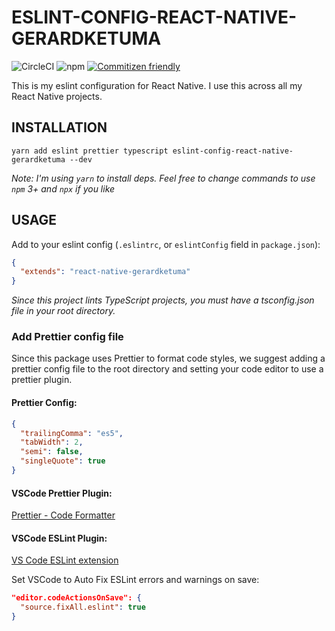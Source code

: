 # ESLINT-CONFIG-REACT-NATIVE-GERARDKETUMA

![CircleCI](https://img.shields.io/circleci/build/github/GerardKetuma/eslint-config-react-native-gerardketuma/master)
![npm](https://img.shields.io/npm/v/eslint-config-react-native-gerardketuma?style=flat-square)
[![Commitizen friendly](https://img.shields.io/badge/commitizen-friendly-brightgreen.svg)](http://commitizen.github.io/cz-cli/)

This is my eslint configuration for React Native. I use this across all my React Native projects.

## INSTALLATION

```
yarn add eslint prettier typescript eslint-config-react-native-gerardketuma --dev
```

_Note: I'm using `yarn` to install deps. Feel free to change commands to use `npm` 3+ and `npx` if you like_

## USAGE

Add to your eslint config (`.eslintrc`, or `eslintConfig` field in `package.json`):

```json
{
  "extends": "react-native-gerardketuma"
}
```

_Since this project lints TypeScript projects, you must have a tsconfig.json file in your root directory._

### Add Prettier config file

Since this package uses Prettier to format code styles, we suggest adding a prettier config file to the root directory and setting your code editor to use a prettier plugin.

#### Prettier Config:

```json
{
  "trailingComma": "es5",
  "tabWidth": 2,
  "semi": false,
  "singleQuote": true
}
```

#### VSCode Prettier Plugin:

[Prettier - Code Formatter](https://marketplace.visualstudio.com/items?itemName=esbenp.prettier-vscode)

#### VSCode ESLint Plugin:

[VS Code ESLint extension](https://marketplace.visualstudio.com/items?itemName=dbaeumer.vscode-eslint)

Set VSCode to Auto Fix ESLint errors and warnings on save:

```json
"editor.codeActionsOnSave": {
  "source.fixAll.eslint": true
}
```
